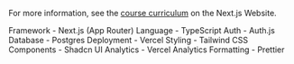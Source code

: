 For more information, see the [course curriculum](https://nextjs.org/learn) on the Next.js Website.

Framework - Next.js (App Router)
Language - TypeScript
Auth - Auth.js
Database - Postgres
Deployment - Vercel
Styling - Tailwind CSS
Components - Shadcn UI
Analytics - Vercel Analytics
Formatting - Prettier
